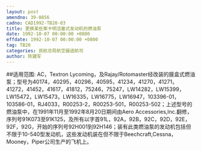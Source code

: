 ```yaml
---
layout: post
amendno: 39-0856
cadno: CAD1992-TB20-03
title: 更换某些莱卡明活塞式发动机的燃油泵
date: 1992-10-07 00:00:00 +0800
effdate: 1992-10-07 00:00:00 +0800
tag: TB20
categories: 民航总局航空器适航司
author: 陈建军
---
```


##适用范围:
AC，Textron Lycoming，及Rajay/Rotomaster经改装的膜盒式燃油泵；型号为40174，40295，40296，40595，41234，41270，41271，41272，41452，41617，41812，75246，75247，LW14282，LW15399，LW15472，LW15473，LW16335，LW16775，LW16947，103396-01，103586-01，RJ4033，R00253-2，R00253-501，R00253-502；上述型号的燃油泵中，在1991年11月至1992年8月20日期间由Aero Accessories,Inc.翻修，序列号91K073至91K125，及所有以字首91L，92A，92B，92C，92D，92E，92F，92G，开始的序列号92H001到92H146；装有此类燃油泵的发动机包括但不限于10-540型发动机，这些发动机装在但不限于Beechcraft,Cessna，Mooney，Piper公司生产的飞机上。


